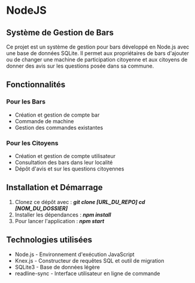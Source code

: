 # NodeJS
## Système de Gestion de Bars
Ce projet est un système de gestion pour bars développé en Node.js avec une base de données SQLite. Il permet aux propriétaires de bars d'ajouter ou de changer une machine de participation citoyenne et aux citoyens de donner des avis sur les questions posée dans sa commune.
## Fonctionnalités
### Pour les Bars

* Création et gestion de compte bar  
* Commande de machine  
* Gestion des commandes existantes

### Pour les Citoyens

* Création et gestion de compte utilisateur  
* Consultation des bars dans leur localité  
* Dépôt d'avis et sur les questions citoyennes

## Installation et Démarrage

1. Clonez ce dépôt avec : ***git clone [URL_DU_REPO] cd [NOM_DU_DOSSIER]***
2. Installer les dépendances : ***npm install***
3. Pour lancer l'application : ***npm start***

## Technologies utilisées

* Node.js - Environnement d'exécution JavaScript
* Knex.js - Constructeur de requêtes SQL et outil de migration
* SQLite3 - Base de données légère
* readline-sync - Interface utilisateur en ligne de commande
